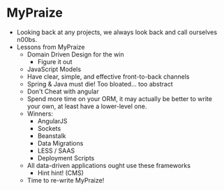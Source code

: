 # MyPraize

* Looking back at any projects, we always look back and call ourselves n00bs.
* Lessons from MyPraize
	* Domain Driven Design for the win
		* Figure it out
	* JavaScript Models
	* Have clear, simple, and effective front-to-back channels
	* Spring & Java must die! Too bloated… too abstract
	* Don't Cheat with angular
	* Spend more time on your ORM, it may actually be better to write your own, at least have a lower-level one.
	* Winners:
		* AngularJS
		* Sockets
		* Beanstalk
		* Data Migrations
		* LESS /  SAAS
		* Deployment Scripts
	* All data-driven applications ought use these frameworks
		* Hint hint! (CMS)
	* Time to re-write MyPraize!
